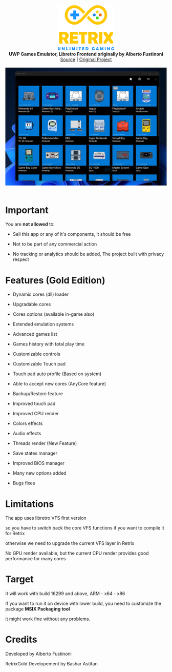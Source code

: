 <p align="center">
  <img src="assets/logo.png" width="176"><br>
  <b>UWP Games Emulator, Libretro Frontend originally by Alberto Fustinoni</b><br>
  <a href="./src">Source</a> |
  <a href="https://github.com/Aftnet/RetriX">Original Project</a> 
  <br><br>
  <img src="assets/screen.jpg"><br><br>
</p>


# Important

You are <b>not allowed</b> to:

- Sell this app or any of it's components, it should be free

- Not to be part of any commercial action

- No tracking or analytics should be added, The project built with privacy respect



# Features (Gold Edition)

- Dynamic cores (dll) loader

- Upgradable cores

- Cores options (available in-game also) 

- Extended emulation systems

- Advanced games list

- Games history with total play time

- Customizable controls

- Customizable Touch pad

- Touch pad auto profile (Based on system)

- Able to accept new cores (AnyCore feature)

- Backup/Restore feature

- Improved touch pad

- Improved CPU render

- Colors effects

- Audio effects

- Threads render (New Feature)

- Save states manager

- Improved BIOS manager

- Many new options added

- Bugs fixes


# Limitations

The app uses libretro VFS first version

so you have to switch back the core VFS functions if you want to compile it for Retrix

otherwise we need to upgrade the current VFS layer in Retrix


No GPU render available, but the current CPU render provides good performance for many cores



# Target

It will work with build 16299 and above, ARM - x64 - x86

If you want to run it on device with lower build, you need to customize the package <b>MSIX Packaging tool</b>

it might work fine without any problems.



# Credits

Developed by Alberto Fustinoni

RetrixGold Developement by Bashar Astifan

